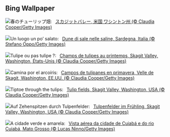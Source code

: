 ## Bing Wallpaper
![](https://www.bing.com/th?id=OHR.SkagitValleyTulips_JA-JP4166297873_UHD.jpg&w=1000)春のチューリップ畑:&nbsp;&ensp;[スカジットバレー, 米国 ワシントン州 (© Claudia Cooper/Getty Images)](https://www.bing.com/th?id=OHR.SkagitValleyTulips_JA-JP4166297873_UHD.jpg)
<br><br/>
![](https://www.bing.com/th?id=OHR.SardiniaSalt_IT-IT3748947428_UHD.jpg&w=1000)Un luogo un po’ salato:&nbsp;&ensp;[Dune di sale nelle saline, Sardegna, Italia (© Stefano Oppo/Getty Images)](https://www.bing.com/th?id=OHR.SardiniaSalt_IT-IT3748947428_UHD.jpg)
<br><br/>
![](https://www.bing.com/th?id=OHR.SkagitValleyTulips_FR-FR5605427883_UHD.jpg&w=1000)Tulipe ou pas tulipe ?:&nbsp;&ensp;[Champs de tulipes au printemps, Skagit Valley, Washington, États-Unis (© Claudia Cooper/Getty Images)](https://www.bing.com/th?id=OHR.SkagitValleyTulips_FR-FR5605427883_UHD.jpg)
<br><br/>
![](https://www.bing.com/th?id=OHR.SkagitValleyTulips_ES-ES6696432400_UHD.jpg&w=1000)Camina por el arcoíris:&nbsp;&ensp;[Campos de tulipanes en primavera, Velle de Skagit, Washington, EE.UU. (© Claudia Cooper/Getty Images)](https://www.bing.com/th?id=OHR.SkagitValleyTulips_ES-ES6696432400_UHD.jpg)
<br><br/>
![](https://www.bing.com/th?id=OHR.SkagitValleyTulips_EN-GB3144179284_UHD.jpg&w=1000)Tiptoe through the tulips:&nbsp;&ensp;[Tulip fields, Skagit Valley, Washington, USA (© Claudia Cooper/Getty Images)](https://www.bing.com/th?id=OHR.SkagitValleyTulips_EN-GB3144179284_UHD.jpg)
<br><br/>
![](https://www.bing.com/th?id=OHR.SkagitValleyTulips_DE-DE4476556053_UHD.jpg&w=1000)Auf Zehenspitzen durch Tulpenfelder:&nbsp;&ensp;[Tulpenfelder im Frühling, Skagit Valley, Washington, USA (© Claudia Cooper/Getty Images)](https://www.bing.com/th?id=OHR.SkagitValleyTulips_DE-DE4476556053_UHD.jpg)
<br><br/>
![](https://www.bing.com/th?id=OHR.CuiabaAniversary_PT-BR5141528738_UHD.jpg&w=1000)A cidade verde e amarela:&nbsp;&ensp;[Vista aérea da cidade de Cuiabá e do rio Cuiabá, Mato Grosso (© Lucas Ninno/Getty Images)](https://www.bing.com/th?id=OHR.CuiabaAniversary_PT-BR5141528738_UHD.jpg)
<br><br/>
